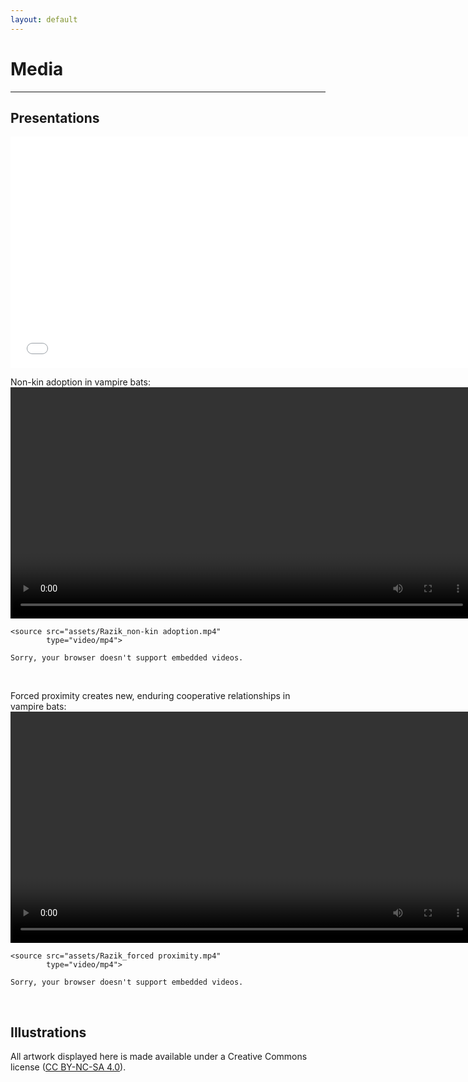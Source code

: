```yaml
---
layout: default
---
```

# Media
---

## Presentations
<div class="videoWrapper">

<iframe width="740" height="370" src="assets/Razik_non-kin adoption.mp4" 
frameborder="0" allowfullscreen></iframe>

</div>


Non-kin adoption in vampire bats: <br/>
<video controls width="740">

    <source src="assets/Razik_non-kin adoption.mp4"
            type="video/mp4">

    Sorry, your browser doesn't support embedded videos.
</video> <br/>


Forced proximity creates new, enduring cooperative relationships in vampire bats: <br/>
<video controls width="740">

    <source src="assets/Razik_forced proximity.mp4"
            type="video/mp4">

    Sorry, your browser doesn't support embedded videos.
</video> <br/>


## Illustrations
All artwork displayed here is made available under a Creative Commons license ([CC BY-NC-SA 4.0](https://creativecommons.org/licenses/by-nc-sa/4.0/)).
